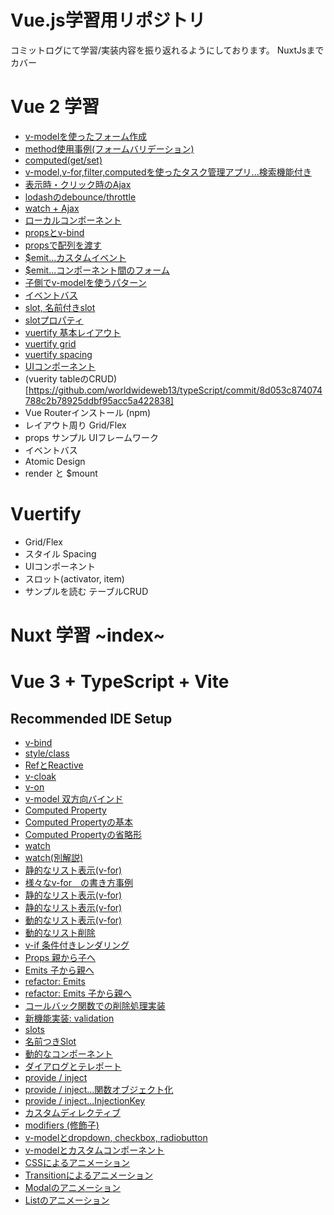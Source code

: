 # Vue.js学習用リポジトリ
コミットログにて学習/実装内容を振り返れるようにしております。
NuxtJsまでカバー

# Vue 2 学習 
- [v-modelを使ったフォーム作成](https://github.com/worldwideweb13/typeScript/commit/5ef7edfc933a74354d97fd497b43a3e1a9a783b8)
- [method使用事例(フォームバリデーション)](https://github.com/worldwideweb13/typeScript/commit/bca6efc877afd7c16596ddf47e928d38f5109c5e)
- [computed(get/set)](https://github.com/worldwideweb13/typeScript/commit/01627acc8c258e8f3edded441fab75065846bb54)
- [v-model,v-for,filter,computedを使ったタスク管理アプリ...検索機能付き](https://github.com/worldwideweb13/typeScript/commit/a7275889de2d9417ebe7447ecbd7e59caa9acaaa)
- [表示時・クリック時のAjax](https://github.com/worldwideweb13/typeScript/commit/15d61ec13879ced679fdbd990e8eba3a7957482e)
- [lodashのdebounce/throttle](https://github.com/worldwideweb13/typeScript/commit/ed8681e489e6bfa53970b261943fbe23250fb792)
- [watch + Ajax](https://github.com/worldwideweb13/typeScript/commit/350d903ffa18821f222e17435bf98ee5ff77041b)
- [ローカルコンポーネント](https://github.com/worldwideweb13/typeScript/commit/8063c113de2f6cde24b5aeab1c6a27485b4df4f4)
- [propsとv-bind](https://github.com/worldwideweb13/typeScript/commit/72975e7daea22e2aa4e41e1d115c4b4bd2cb0c44)
- [propsで配列を渡す](https://github.com/worldwideweb13/typeScript/commit/2d4b80701e2138282b7ce6907fb6203dae45352e)
- [$emit...カスタムイベント](https://github.com/worldwideweb13/typeScript/commit/4b500d6ea55eabd6bc9fbee07f6883ea0ca619d9)
- [$emit...コンポーネント間のフォーム](https://github.com/worldwideweb13/typeScript/commit/3f99657a07a18ab6901cdf42feb9e105f96f18ba)
- [子側でv-modelを使うパターン](https://github.com/worldwideweb13/typeScript/commit/28a6416939906f8c378777f9f20f67868c67bef3)
- [イベントバス](https://github.com/worldwideweb13/typeScript/commit/8ca15524628928ba2af715c28a5bb1a3deec4048)
- [slot, 名前付きslot](https://github.com/worldwideweb13/typeScript/commit/a7de2403b193e309e7597cb3249c497c386d37fb)
- [slotプロパティ](https://github.com/worldwideweb13/typeScript/commit/bcabccaa1338a97d02163b4ff6537ec24f3539dc)
- [vuertify 基本レイアウト](https://github.com/worldwideweb13/typeScript/commit/bb4f37067120a1de85ff57937a2cbb790421f2d1)
- [vuertify grid](https://github.com/worldwideweb13/typeScript/commit/506f2c2d9c4dd69416758ec54a1617d071fe39dd)
- [vuertify spacing](https://github.com/worldwideweb13/typeScript/commit/506f2c2d9c4dd69416758ec54a1617d071fe39dd)
- [UIコンポーネント](https://github.com/worldwideweb13/typeScript/commit/53bdd75c885f85fd13b628b69dc12e7132d46514)
- (vuerity tableのCRUD)[https://github.com/worldwideweb13/typeScript/commit/8d053c874074788c2b78925ddbf95acc5a422838]
- Vue Routerインストール (npm)
- レイアウト周り Grid/Flex
- props サンプル UIフレームワーク
- イベントバス
- Atomic Design
- render と $mount

# Vuertify
- Grid/Flex
- スタイル Spacing
- UIコンポーネント
- スロット(activator, item)
- サンプルを読む テーブルCRUD

# Nuxt 学習 ~index~

# Vue 3 + TypeScript + Vite

## Recommended IDE Setup

- [v-bind](https://github.com/worldwideweb13/typeScript/commit/e50bd3e0b77205f8fd8fb546713e383a4cb99a1d)
- [style/class](https://github.com/worldwideweb13/typeScript/commit/f5cef191b7a1fa987f65b915cf30a4161523fb95)
- [RefとReactive](https://github.com/worldwideweb13/typeScript/commit/e92d8baeea003575b234c0019600142d28220059)
- [v-cloak](https://github.com/worldwideweb13/typeScript/commit/0d9dfcc9e76a4b2c9d55134fc225109ac45ff783)
- [v-on](https://github.com/worldwideweb13/typeScript/commit/dbb242f2d6b3716749d561fdfc964d93a800cf19)
- [v-model 双方向バインド](https://github.com/worldwideweb13/typeScript/commit/4c8a29fffcbff94210b87da71e59bfd76bfbc93e)
-  [Computed Property](https://github.com/worldwideweb13/typeScript/commit/b81e4685e53c98263d8e9a39b8f89c94f2ad8789)
-  [Computed Propertyの基本](https://github.com/worldwideweb13/typeScript/commit/d3842a85d5ca2ab7620c785ba6f1fa144163db47)
-  [Computed Propertyの省略形](https://github.com/worldwideweb13/typeScript/commit/d2eb68b5367fabc2b1169fc836dc7464237e57ab)
-  [watch](https://github.com/worldwideweb13/typeScript/commit/70e3591b2d10d115b9abc0139d236c4d6ae35a57)
-  [watch(別解説)](https://github.com/worldwideweb13/typeScript/commit/fb46f3fcd801f4bdc359ab400d1706216508df30)
-  [静的なリスト表示(v-for)](https://github.com/worldwideweb13/typeScript/commit/72c999a1eaf49cd83ba16f70a97c4258dc5047b9)
- [様々なv-for　の書き方事例](https://github.com/worldwideweb13/typeScript/commit/29567330891c4af47e7c5faf8e023cf6e2b3b105)
-  [静的なリスト表示(v-for)](https://github.com/worldwideweb13/typeScript/commit/72c999a1eaf49cd83ba16f70a97c4258dc5047b9)
-  [静的なリスト表示(v-for)](https://github.com/worldwideweb13/typeScript/commit/72c999a1eaf49cd83ba16f70a97c4258dc5047b9)
-  [動的なリスト表示(v-for)](https://github.com/worldwideweb13/typeScript/commit/dddfb5e3a7a9d2c4f4e6eae247f08bdab1dffb5d)
-  [動的なリスト削除](https://github.com/worldwideweb13/typeScript/commit/a4cb84470274efa898c2fdd8eed85dc401be88e8)
-  [v-if 条件付きレンダリング](https://github.com/worldwideweb13/typeScript/commit/ca36f7a67da9c3d6d8f75bc6c02c1863807f042a)
-  [Props 親から子へ](https://github.com/worldwideweb13/typeScript/commit/f40dc4363b049dc40f69856d6c4ce90bb5812f37)
-  [Emits 子から親へ](https://github.com/worldwideweb13/typeScript/commit/dafe273bfd5b1500d0b56e00ac3cb504a6717e61)
-  [refactor: Emits](https://github.com/worldwideweb13/typeScript/commit/e725251a5b3f5248df90e8219bc96ca1f7829ac7)
-  [refactor: Emits 子から親へ](https://github.com/worldwideweb13/typeScript/commit/c3ca7e067c80f3c6d8b9ac3d24b441a71165b8d2)
-  [コールバック関数での削除処理実装](https://github.com/worldwideweb13/typeScript/commit/b37041b740f052276fc579ef8deb13c39f4b5f30)
-  [新機能実装: validation](https://github.com/worldwideweb13/typeScript/commit/1c6cf80133d3d69d15803f907763257da9c3cdc7)
-  [slots](https://github.com/worldwideweb13/typeScript/commit/1e1d2e0c98ed642596dbf07949af64db0645e322)
-  [名前つきSlot](https://github.com/worldwideweb13/typeScript/commit/69ae64e849670cce5e686d37e03d2059ebcdbd08)
-  [動的なコンポーネント](https://github.com/worldwideweb13/typeScript/commit/28bb28e41314a1e66989fc4f131f17a4afe1827a)
-  [ダイアログとテレポート](https://github.com/worldwideweb13/typeScript/commit/5aa9b472add0a12bb5bc7017cfaa0c913f238597)
-  [provide / inject](https://github.com/worldwideweb13/typeScript/commit/121e47b87adb24425592882e534ac9c0a08394aa)
-  [provide / inject...関数オブジェクト化](https://github.com/worldwideweb13/typeScript/commit/ed28bffb86d28bd83b61682fabd8d146f884fd05)
-  [provide / inject...InjectionKey](https://github.com/worldwideweb13/typeScript/commit/8c1c6c7ecbc298d38f4db9af29cf9d072f5f8fa9)
-  [カスタムディレクティブ](https://github.com/worldwideweb13/typeScript/commit/7632ff3b38ddb91e213302816643165253d09c1a)
-  [modifiers (修飾子)](https://github.com/worldwideweb13/typeScript/commit/8bbc4c1aad7d219ddcd0eccf2e6f8a5819bc48ca)
-  [v-modelとdropdown, checkbox, radiobutton](https://github.com/worldwideweb13/typeScript/commit/5ec26231703e348e502d44bbf64fc1051d9bbea3)
-  [v-modelとカスタムコンポーネント](https://github.com/worldwideweb13/typeScript/commit/9f986ef4c687e248603e6902c6b19f78947b9a9d)
-  [CSSによるアニメーション](https://github.com/worldwideweb13/typeScript/commit/3770fac29b527f9180ddcae2e912555291bedf3f)
-  [Transitionによるアニメーション](https://github.com/worldwideweb13/typeScript/commit/e43824b7d330658ad5de3dfc047d2ac9a7d3d05b)
-  [Modalのアニメーション](https://github.com/worldwideweb13/typeScript/commit/9679a6797b3667687761f61523cdccccefbb845e)
-  [Listのアニメーション](https://github.com/worldwideweb13/typeScript/commit/884f42b232e2f800ea12eaa0fb865899d82c63b7)
